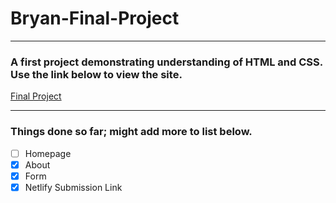 # **Bryan-Final-Project**

---

### A first project demonstrating understanding of HTML and CSS. Use the link below to view the site.

[Final Project](https://bryansuarez.netlify.app/)

---

### Things done so far; might add more to list below.

- [ ] Homepage
- [x] About
- [x] Form
- [x] Netlify Submission Link
